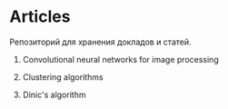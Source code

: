 # Articles
Репозиторий для хранения докладов и статей.

1) Convolutional neural networks for image processing

2) Clustering algorithms

3) Dinic's algorithm

